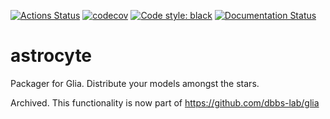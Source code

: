 [![Actions Status](https://github.com/dbbs-lab/astrocyte/workflows/Unit%20tests/badge.svg)](https://github.com/dbbs-lab/astrocyte/actions)
[![codecov](https://codecov.io/gh/dbbs-lab/astrocyte/branch/master/graph/badge.svg)](https://codecov.io/gh/dbbs-lab/astrocyte)
[![Code style: black](https://img.shields.io/badge/code%20style-black-000000.svg)](https://github.com/psf/black)
[![Documentation Status](https://readthedocs.org/projects/astrocyte/badge/?version=latest)](https://astrocyte.readthedocs.io/en/latest/?badge=latest)

# astrocyte

Packager for Glia. Distribute your models amongst the stars.

Archived. This functionality is now part of https://github.com/dbbs-lab/glia
